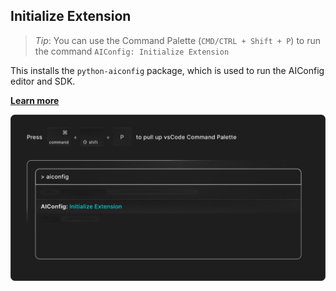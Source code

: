 ## Initialize Extension

> _Tip_: You can use the Command Palette (`CMD/CTRL + Shift + P`) to run the command `AIConfig: Initialize Extension`

This installs the `python-aiconfig` package, which is used to run the AIConfig editor and SDK.

**[Learn more](https://aiconfig.lastmileai.dev/docs/getting-started)**

![alt](initialize.png)
